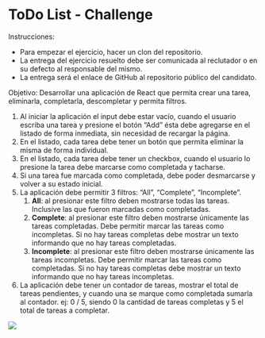 # ToDo List - Challenge

Instrucciones:

- Para empezar el ejercicio, hacer un clon del repositorio.
- La entrega del ejercicio resuelto debe ser comunicada al reclutador o en su defecto al responsable del mismo.
- La entrega será el enlace de GitHub al repositorio público del candidato.

Objetivo: Desarrollar una aplicación de React que permita crear una tarea, eliminarla, completarla, descompletar y permita filtros.

1. Al iniciar la aplicación el input debe estar vacío, cuando el usuario escriba una tarea y presione el botón “Add” ésta debe agregarse en el listado de forma inmediata, sin necesidad de recargar la página.
2. En el listado, cada tarea debe tener un botón que permita eliminar la misma de forma individual.
3. En el listado, cada tarea debe tener un checkbox, cuando el usuario lo presione la tarea debe marcarse como completada y tacharse.
4. Si una tarea fue marcada como completada, debe poder desmarcarse y volver a su estado inicial.
5. La aplicación debe permitir 3 filtros: “All”, “Complete”, “Incomplete”.
    1. **All**: al presionar este filtro deben mostrarse todas las tareas. Inclusive las que fueron marcadas como completadas.
    2. **Complete**: al presionar este filtro deben mostrarse únicamente las tareas completadas. Debe permitir marcar las tareas como incompletas. Si no hay tareas completas debe mostrar un texto informando que no hay tareas completadas.
    3. **Incomplete**: al presionar este filtro deben mostrarse únicamente las tareas incompletas. Debe permitir marcar las tareas como completadas. Si no hay tareas completas debe mostrar un texto informando que no hay tareas incompletas.
6. La aplicación debe tener un contador de tareas, mostrar el total de tareas pendientes, y cuando una se marque como completada sumarla al contador. ej: 0 / 5, siendo 0 la cantidad de tareas completas y 5 el total de tareas a completar.


![](https://github.com/React-Challenge/todo-app.gif)